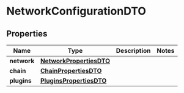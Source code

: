 
# NetworkConfigurationDTO

## Properties
Name | Type | Description | Notes
------------ | ------------- | ------------- | -------------
**network** | [**NetworkPropertiesDTO**](NetworkPropertiesDTO.md) |  | 
**chain** | [**ChainPropertiesDTO**](ChainPropertiesDTO.md) |  | 
**plugins** | [**PluginsPropertiesDTO**](PluginsPropertiesDTO.md) |  | 



